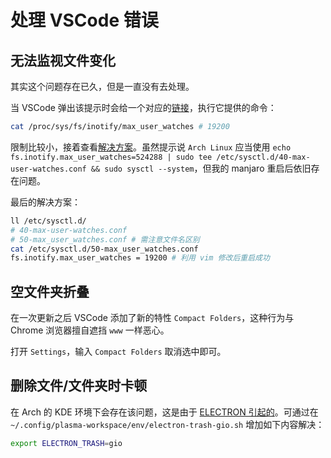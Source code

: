 # 处理 VSCode 错误

## 无法监视文件变化

其实这个问题存在已久，但是一直没有去处理。

当 VSCode 弹出该提示时会给一个对应的[链接](https://code.visualstudio.com/docs/setup/linux#_visual-studio-code-is-unable-to-watch-for-file-changes-in-this-large-workspace-error-enospc)，执行它提供的命令：

```bash
cat /proc/sys/fs/inotify/max_user_watches # 19200
```

限制比较小，接着查看[解决方案](https://github.com/guard/listen/wiki/Increasing-the-amount-of-inotify-watchers)。虽然提示说 `Arch Linux` 应当使用 `echo fs.inotify.max_user_watches=524288 | sudo tee /etc/sysctl.d/40-max-user-watches.conf && sudo sysctl --system`，但我的 manjaro 重启后依旧存在问题。

最后的解决方案：

```bash
ll /etc/sysctl.d/
# 40-max-user-watches.conf
# 50-max_user_watches.conf # 需注意文件名区别
cat /etc/sysctl.d/50-max_user_watches.conf
fs.inotify.max_user_watches = 19200 # 利用 vim 修改后重启成功
```



## 空文件夹折叠

在一次更新之后 VSCode 添加了新的特性 `Compact Folders`，这种行为与 Chrome 浏览器擅自遮挡 `www` 一样恶心。

打开 `Settings`，输入 `Compact Folders` 取消选中即可。



## 删除文件/文件夹时卡顿

在 Arch 的 KDE 环境下会存在该问题，这是由于 [ELECTRON 引起的](https://github.com/microsoft/vscode/issues/90034#issuecomment-582115953)。可通过在 `~/.config/plasma-workspace/env/electron-trash-gio.sh` 增加如下内容解决：

```bash
export ELECTRON_TRASH=gio
```

